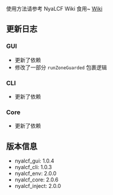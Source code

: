 使用方法请参考 NyaLCF Wiki 食用~ [Wiki](https://docs-nyalcf.1l1.icu)

## 更新日志

### GUI

- 更新了依赖
- 修改了一部分 `runZoneGuarded` 包裹逻辑

### CLI

- 更新了依赖

### Core

- 更新了依赖

## 版本信息

- nyalcf_gui: 1.0.4
- nyalcf_cli: 1.0.3
- nyalcf_env: 2.0.0
- nyalcf_core: 2.0.6
- nyalcf_inject: 2.0.0

<!-- Some changelogs here -->
